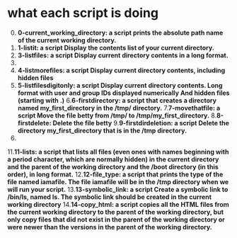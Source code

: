 # what each script is doing
0. **0-current_working_directory: a script prints the absolute path name of the current working directory.**
1. **1-listit: a script Display the contents list of your current directory.**
3. **3-listfiles: a script Display current directory contents in a long format.**
4. 
5. **4-listmorefiles: a script Display current directory contents, including hidden files**
6. **5-listfilesdigitonly: a script Display current directory contents. Long format  with user and group IDs displayed numerically  And hidden files (starting with .)**
6.**6-firstdirectory:  a script that creates a directory named my_first_directory in the /tmp/ directory.**
7.**7-movethatfile: a script Move the file betty from /tmp/ to /tmp/my_first_directory.**
8.**8-firstdelete: Delete the file betty**
9.**9-firstdirdeletion: a script Delete the directory my_first_directory that is in the /tmp directory.**
10.
11.**11-lists:  a script that lists all files (even ones with names beginning with a period character, which are normally hidden) in the current directory and the parent of the working directory and the /boot directory (in this order), in long format.**
12.**12-file_type:  a script that prints the type of the file named iamafile. The file iamafile will be in the /tmp directory when we will run your script.**
13.**13-symbolic_link: a script Create a symbolic link to /bin/ls, named __ls__. The symbolic link should be created in the current working directory**
14.**14-copy_html: a script copies all the HTML files from the current working directory to the parent of the working directory, but only copy files that did not exist in the parent of the working directory or were newer than the versions in the parent of the working directory.**

